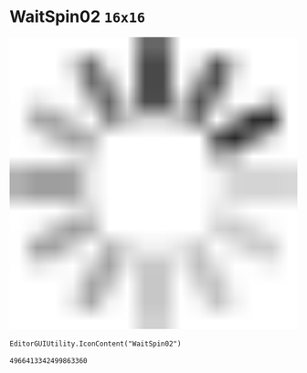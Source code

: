 # WaitSpin02 `16x16`
<img src="/img/WaitSpin02.png" width=512 height=512>

``` CSharp
EditorGUIUtility.IconContent("WaitSpin02")
```
```
4966413342499863360
```
